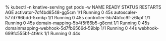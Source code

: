 % kubectl -n knative-serving get pods  -w
NAME                                     READY   STATUS    RESTARTS   AGE
activator-7cf4bd8548-gg5cm               1/1     Running   0          45s
autoscaler-577d766bdd-5xmkp              1/1     Running   0          45s
controller-5b74bfcc9f-z6kpf              1/1     Running   0          45s
domain-mapping-5b4f5f66b5-g8cmt          1/1     Running   0          45s
domainmapping-webhook-5d7fb6566d-59blp   1/1     Running   0          44s
webhook-699fc555bf-4t9nk                 1/1     Running   0          44s

